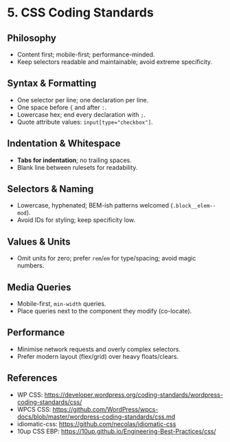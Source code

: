 # 5. CSS Coding Standards

## Philosophy
- Content first; mobile-first; performance-minded.
- Keep selectors readable and maintainable; avoid extreme specificity.

## Syntax & Formatting
- One selector per line; one declaration per line.
- One space before `{` and after `:`.
- Lowercase hex; end every declaration with `;`.
- Quote attribute values: `input[type="checkbox"]`.

## Indentation & Whitespace
- **Tabs for indentation**; no trailing spaces.
- Blank line between rulesets for readability.

## Selectors & Naming
- Lowercase, hyphenated; BEM-ish patterns welcomed (`.block__elem--mod`).
- Avoid IDs for styling; keep specificity low.

## Values & Units
- Omit units for zero; prefer `rem`/`em` for type/spacing; avoid magic numbers.

## Media Queries
- Mobile-first, `min-width` queries.
- Place queries next to the component they modify (co-locate).

## Performance
- Minimise network requests and overly complex selectors.
- Prefer modern layout (flex/grid) over heavy floats/clears.

## References
- WP CSS: https://developer.wordpress.org/coding-standards/wordpress-coding-standards/css/
- WPCS CSS: https://github.com/WordPress/wpcs-docs/blob/master/wordpress-coding-standards/css.md
- idiomatic-css: https://github.com/necolas/idiomatic-css
- 10up CSS EBP: https://10up.github.io/Engineering-Best-Practices/css/
